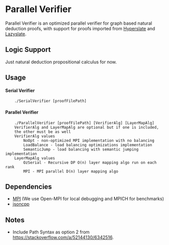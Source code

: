 # Parallel Verifier

Parallel Verifier is an optimized parallel verifier for graph based natural deduction proofs, with support for proofs
imported from [Hyperslate](http://www.logicamodernapproach.com/) and [Lazyslate](https://github.com/James-Oswald/lazyslate).

## Logic Support
Just natural deduction propositional calculus for now.

## Usage

#### Serial Verifier
```
    ./SerialVerifier [proofFilePath]
```

#### Parallel Verifier
```
    ./ParallelVerifier [proofFilePath] [VerifierAlg] [LayerMapAlg]
    VerifierAlg and LayerMapAlg are optional but if one is included,
    the other must be as well
    VerifierAlg values
        NoOpt - non-optimized MPI implementation with no balancing
        LoadBalance - load balancing optimizations implementation
        SemanticJump - load balancing with semantic jumping implementation
    LayerMapAlg values
        OzSerial - Recursive DP O(n) layer mapping algo run on each rank
        MPI - MPI parallel D(n) layer mapping algo
```

## Dependencies

* [MPI](https://www.open-mpi.org/) (We use Open-MPI for local debugging and MPICH for benchmarks)
* [jsoncpp](https://github.com/open-source-parsers/jsoncpp)

## Notes
* Include Path Syntax as option 2 from https://stackoverflow.com/a/52144130/6342516.